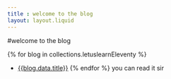 ```yaml
---
title : welcome to the blog
layout: layout.liquid
---
```


#welcome to the blog

{% for blog in collections.letuslearnEleventy %}

- [{{blog.data.title}}]({{blog.url}})
{% endfor  %}
you can read it sir
